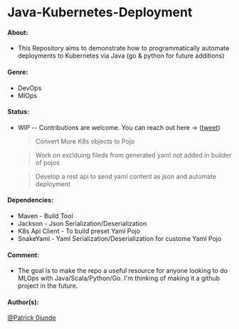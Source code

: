 # Java-Kubernetes-Deployment

#### About:  

- This Repository aims to demonstrate how to programmatically automate deployments to Kubernetes via Java (go & python for future additions)

#### Genre: 

- DevOps
- MlOps

#### Status: 

- WIP -- Contributions are welcome. You can reach out here -> ([tweet](https://twitter.com/patrickojunde))


    > Convert More K8s objects to Pojo
    
    > Work on exclduing fileds from generated yaml not added in builder of pojos
    
    > Develop a rest api to send yaml content as json and automate deployment
    
    
#### Dependencies:

- Maven - Build Tool
- Jackson - Json Serialization/Deserialization
- K8s Api Client - To build preset Yaml Pojo
- SnakeYaml - Yaml Serialization/Deserialization for custome Yaml Pojo

    
#### Comment: 

- The goal is to make the repo a useful resource for anyone looking to do MLOps with Java/Scala/Python/Go. I'm thinking of making it a github project in the future. 

#### Author(s):
[@Patrick 0junde](https://twitter.com/patrickojunde)



